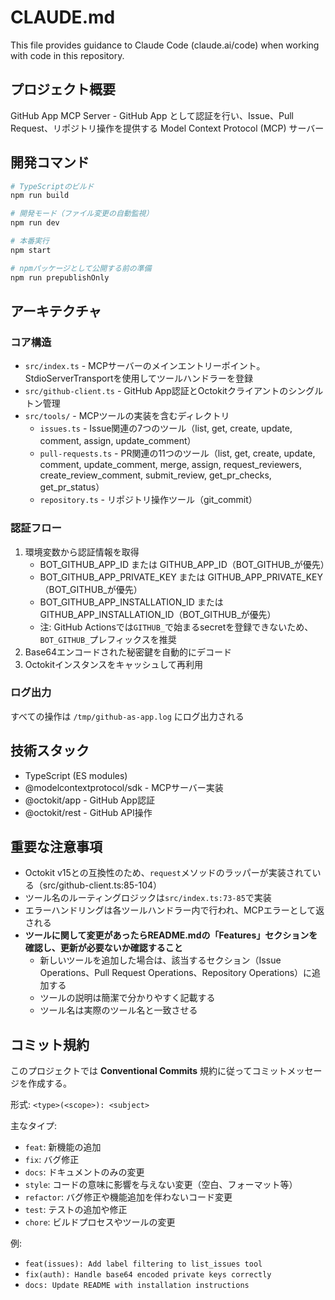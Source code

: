 # CLAUDE.md

This file provides guidance to Claude Code (claude.ai/code) when working with code in this repository.

## プロジェクト概要

GitHub App MCP Server - GitHub App として認証を行い、Issue、Pull Request、リポジトリ操作を提供する Model Context Protocol (MCP) サーバー

## 開発コマンド

```bash
# TypeScriptのビルド
npm run build

# 開発モード（ファイル変更の自動監視）
npm run dev

# 本番実行
npm start

# npmパッケージとして公開する前の準備
npm run prepublishOnly
```

## アーキテクチャ

### コア構造
- `src/index.ts` - MCPサーバーのメインエントリーポイント。StdioServerTransportを使用してツールハンドラーを登録
- `src/github-client.ts` - GitHub App認証とOctokitクライアントのシングルトン管理
- `src/tools/` - MCPツールの実装を含むディレクトリ
  - `issues.ts` - Issue関連の7つのツール（list, get, create, update, comment, assign, update_comment）
  - `pull-requests.ts` - PR関連の11つのツール（list, get, create, update, comment, update_comment, merge, assign, request_reviewers, create_review_comment, submit_review, get_pr_checks, get_pr_status）
  - `repository.ts` - リポジトリ操作ツール（git_commit）

### 認証フロー
1. 環境変数から認証情報を取得
   - BOT_GITHUB_APP_ID または GITHUB_APP_ID（BOT_GITHUB_が優先）
   - BOT_GITHUB_APP_PRIVATE_KEY または GITHUB_APP_PRIVATE_KEY（BOT_GITHUB_が優先）
   - BOT_GITHUB_APP_INSTALLATION_ID または GITHUB_APP_INSTALLATION_ID（BOT_GITHUB_が優先）
   - 注: GitHub Actionsでは`GITHUB_`で始まるsecretを登録できないため、`BOT_GITHUB_`プレフィックスを推奨
2. Base64エンコードされた秘密鍵を自動的にデコード
3. Octokitインスタンスをキャッシュして再利用

### ログ出力
すべての操作は `/tmp/github-as-app.log` にログ出力される

## 技術スタック
- TypeScript (ES modules)
- @modelcontextprotocol/sdk - MCPサーバー実装
- @octokit/app - GitHub App認証
- @octokit/rest - GitHub API操作

## 重要な注意事項
- Octokit v15との互換性のため、`request`メソッドのラッパーが実装されている（src/github-client.ts:85-104）
- ツール名のルーティングロジックは`src/index.ts:73-85`で実装
- エラーハンドリングは各ツールハンドラー内で行われ、MCPエラーとして返される
- **ツールに関して変更があったらREADME.mdの「Features」セクションを確認し、更新が必要ないか確認すること**
  - 新しいツールを追加した場合は、該当するセクション（Issue Operations、Pull Request Operations、Repository Operations）に追加する
  - ツールの説明は簡潔で分かりやすく記載する
  - ツール名は実際のツール名と一致させる

## コミット規約
このプロジェクトでは **Conventional Commits** 規約に従ってコミットメッセージを作成する。

形式: `<type>(<scope>): <subject>`

主なタイプ:
- `feat`: 新機能の追加
- `fix`: バグ修正
- `docs`: ドキュメントのみの変更
- `style`: コードの意味に影響を与えない変更（空白、フォーマット等）
- `refactor`: バグ修正や機能追加を伴わないコード変更
- `test`: テストの追加や修正
- `chore`: ビルドプロセスやツールの変更

例:
- `feat(issues): Add label filtering to list_issues tool`
- `fix(auth): Handle base64 encoded private keys correctly`
- `docs: Update README with installation instructions`